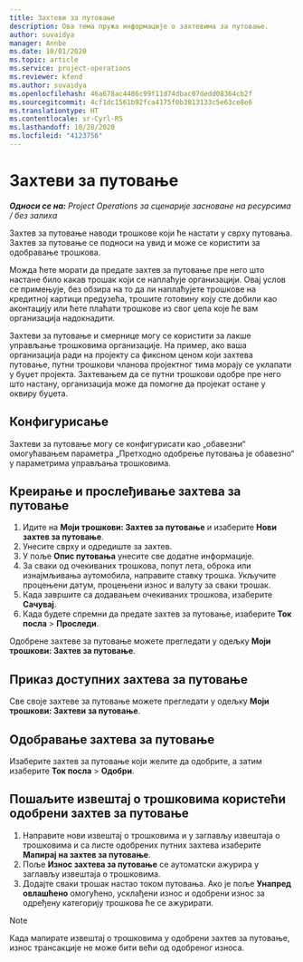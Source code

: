 ```yaml
---
title: Захтеви за путовање
description: Ова тема пружа информације о захтевима за путовање.
author: suvaidya
manager: Annbe
ms.date: 10/01/2020
ms.topic: article
ms.service: project-operations
ms.reviewer: kfend
ms.author: suvaidya
ms.openlocfilehash: 46a678ac4486c99f11d74dbac07dedd08364cb2f
ms.sourcegitcommit: 4cf1dc1561b92fca4175f0b3813133c5e63ce8e6
ms.translationtype: HT
ms.contentlocale: sr-Cyrl-RS
ms.lasthandoff: 10/28/2020
ms.locfileid: "4123756"
---
```

# <a name="travel-requisitions"></a>Захтеви за путовање

_**Односи се на:** Project Operations за сценарије засноване на ресурсима / без залиха_

Захтев за путовање наводи трошкове који ће настати у сврху путовања. Захтев за путовање се подноси на увид и може се користити за одобравање трошкова.

Можда ћете морати да предате захтев за путовање пре него што настане било какав трошак који се наплаћује организацији. Овај услов се примењује, без обзира на то да ли наплаћујете трошкове на кредитној картици предузећа, трошите готовину коју сте добили као аконтацију или ћете плаћати трошкове из свог џепа које ће вам организација надокнадити.

Захтеви за путовање и смернице могу се користити за лакше управљање трошковима организације. На пример, ако ваша организација ради на пројекту са фиксном ценом који захтева путовање, путни трошкови чланова пројектног тима морају се уклапати у буџет пројекта. Захтевањем да се путни трошкови одобре пре него што настану, организација може да помогне да пројекат остане у оквиру буџета.

## <a name="configuration"></a>Конфигурисање 

Захтеви за путовање могу се конфигурисати као „обавезни“ омогућавањем параметра „Претходно одобрење путовања је обавезно“ у параметрима управљања трошковима. 

## <a name="create-and-submit-a-travel-requisition"></a>Креирање и прослеђивање захтева за путовање

1. Идите на **Моји трошкови: Захтев за путовање** и изаберите **Нови захтев за путовање**.
2. Унесите сврху и одредиште за захтев.
3. У поље **Опис путовања** унесите све додатне информације. 
4. За сваки од очекиваних трошкова, попут лета, оброка или изнајмљивања аутомобила, направите ставку трошка. Укључите процењени датум, процењени износ и валуту за сваки трошак. 
5. Када завршите са додавањем очекиваних трошкова, изаберите **Сачувај**.
6. Када будете спремни да предате захтев за путовање, изаберите **Ток посла** > **Проследи**.

Одобрене захтеве за путовање можете прегледати у одељку **Моји трошкови: Захтев за путовање**. 

## <a name="view-available-travel-requisitions"></a>Приказ доступних захтева за путовање

Све своје захтеве за путовање можете прегледати у одељку **Моји трошкови: Захтеви за путовање**.

## <a name="approve-travel-requisitions"></a>Одобравање захтева за путовање

Изаберите захтев за путовање који желите да одобрите, а затим изаберите **Ток посла** > **Одобри**.  

## <a name="submit-an-expense-report-using-your-approved-travel-requisition"></a>Пошаљите извештај о трошковима користећи одобрени захтев за путовање

1. Направите нови извештај о трошковима и у заглављу извештаја о трошковима и са листе одобрених путних захтева изаберите **Мапирај на захтев за путовање**.
2. Поље **Износ захтева за путовање** се аутоматски ажурира у заглављу извештаја о трошковима.
3. Додајте сваки трошак настао током путовања. Ако је поље **Унапред овлашћено** омогућено, усклађени износ и одобрени износ за одређену категорију трошкова ће се ажурирати.

> [!NOTE]
> Када мапирате извештај о трошковима у одобрени захтев за путовање, износ трансакције не може бити већи од одобреног износа. 
